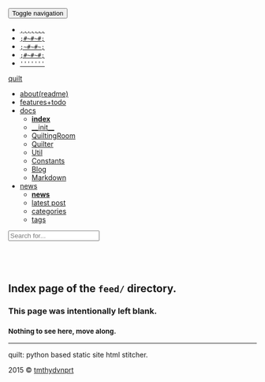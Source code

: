 <!DOCTYPE html>
<html lang="en">
<!--quilted head patch-->
<head>
<meta charset="utf-8"/>
<meta content="ie=edge" http-equiv="X-UA-Compatible"/>
<meta content="width=device-width, initial-scale=1" name="viewport"/>
<!--
    -- ~~~~~~~~~~~~~~~~~~~~~~~~~~~~~~~~~~~~~~~~~~~~~~~~~~~~~~~~~~~~~~~~
    -- Page stitched together with quilt.py
    -- url            : /Users/timothydavenport/GitHub/quilt/tests/output/feed/index.html
    -- quilted on     : 05/12/15
    -- stitching took : 0.014 s
    -- quilt pagevars :
    --            author : tmthydvnprt
    --       categories : []
    --         copydate : 2015
    --      copyrighter : tmthydvnprt
    --             date : 05/12/15
    --      description : blank index page of feed directory
    --        directory : feed
    --     disable_last : disabled
    --     disable_next : disabled
    --           domain : some_name.com
    --            email : tmthydvnprt@users.noreply.github.com
    --         keywords : i,n,d,e,x
    --        last_post : 
    --       last_title : 
    --       latestpost : latex_support
    --     markdownlink : /Users/timothydavenport/GitHub/quilt/tests/output/feed/index.html
    --             name : quilt
    --        next_post : 
    --       next_title : 
    --           output : /Users/timothydavenport/GitHub/quilt/tests/output/feed/index.html
    --        page_path : 
    --      pagecomment : True
    --     patchcomment : True
    --     quiltcomment : True
    --     relativepath : ../../../../../../../
    --         rootpath : /Users/timothydavenport/GitHub/quilt/tests/output
    --           source : /Users/timothydavenport/GitHub/quilt/tests/output/feed/index.html
    --             tags : []
    --            title : feed directory index
    --              url : /Users/timothydavenport/GitHub/quilt/tests/output/feed/index.html
    -- ~~~~~~~~~~~~~~~~~~~~~~~~~~~~~~~~~~~~~~~~~~~~~~~~~~~~~~~~~~~~~~~~
-->
<title>feed directory index</title>
<meta content="tmthydvnprt" name="author"/>
<meta content="blank index page of feed directory" name="description"/>
<meta content="i,n,d,e,x" name="keywords"/>
<link href="../../../../../../../imgs/favicon.ico" rel="favicon"/>
<link href="../../../../../../../img/icon_60x60.png" rel="apple-touch-icon"/>
<link href="../../../../../../../img/icon_76x76.png" rel="apple-touch-icon" sizes="76x76"/>
<link href="../../../../../../../img/icon_120x120.png" rel="apple-touch-icon" sizes="120x120"/>
<link href="../../../../../../../img/icon_152x152.png" rel="apple-touch-icon" sizes="152x152"/>
<link href="../../../../../../../css/bootstrap_colorful_quilt.css" rel="stylesheet" type="text/css"/></head>
<body>
<!--quilted nav patch-->
<nav class="navbar navbar-default navbar-fixed-top" id="nav">
<div class="container">
<div class="navbar-header">
<button aria-controls="navbar" aria-expanded="false" class="navbar-toggle collapsed" data-target="#navbar" data-toggle="collapse" type="button">
<span class="sr-only">Toggle navigation</span>
<span class="icon-bar"></span>
<span class="icon-bar"></span>
<span class="icon-bar"></span>
</button>
<a alt="home" href="../../../../../../../index.html" title="quilt">
<ul class="logo list-unstyled">
<li><code>,,,,,,,</code></li>
<li><code>;#~#~#;</code></li>
<li><code>;~#~#~;</code></li>
<li><code>;#~#~#;</code></li>
<li><code>'''''''</code></li>
</ul>
</a>
<a alt="home" class="navbar-brand" href="../../../../../../../index.html" title="quilt">quilt</a>
</div>
<div class="navbar-collapse collapse" id="navbar">
<ul class="nav navbar-nav navbar-left">
<li><a alt="about(readme)" href="../../../../../../../readme.html" title="about(readme)">about(readme)</a></li>
<li><a alt="features+todo" href="../../../../../../../features_todo.html" title="features+todo">features+todo</a></li>
<li class="dropdown">
<a alt="docs" class="dropdown-toggle" data-toggle="dropdown" href="../../../../../../../docs/index.html" title="docs">docs<span class="caret"></span></a>
<ul class="dropdown-menu" role="menu">
<li><a alt="index" href="../../../../../../../docs/index.html" title="index"><strong>index</strong></a></li>
<li><a alt="__init__" href="../../../../../../../docs/__init__.html" title="__init__">__init__</a></li>
<li><a alt="QuiltingRoom" href="../../../../../../../docs/QuiltingRoom.html" title="QuiltingRoom">QuiltingRoom</a></li>
<li><a alt="Quilter" href="../../../../../../../docs/Quilter.html" title="Quilter">Quilter</a></li>
<li><a alt="Util" href="../../../../../../../docs/Util.html" title="Util">Util</a></li>
<li><a alt="Constants" href="../../../../../../../docs/Constants.html" title="Constants">Constants</a></li>
<li><a alt="Blog" href="../../../../../../../docs/Blog.html" title="Blog">Blog</a></li>
<li><a alt="Markdown" href="../../../../../../../docs/Markdown.html" title="Markdown">Markdown</a></li>
</ul>
</li>
<li class="dropdown">
<a alt="news" class="dropdown-toggle" data-toggle="dropdown" href="../../../../../../../news/index.html" title="news">news<span class="caret"></span></a>
<ul class="dropdown-menu" role="menu">
<li><a alt="news" href="../../../../../../../news/index.html" title="news"><strong>news</strong></a></li>
<li><a alt="latest post" href="../../../../../../../news/latex_support.html" title="latest post">latest post</a></li>
<li><a alt="categories" href="../../../../../../../news/categories/index.html" title="categories">categories</a></li>
<li><a alt="tags" href="../../../../../../../news/tags/index.html" title="tags">tags</a></li>
</ul>
</li>
</ul>
</div>
<div class="nav-search">
<form class="search navbar-form">
<input class="form-control typeahead" placeholder="Search for..." type="text"/>
</form>
</div>
</div>
</nav>
<!--quilted page patch-->
<div class="container text-center" id="page">
<h2><br/></h2>
<h2>Index page of the <code>feed/</code> directory.</h2>
<h3>This page was intentionally left blank.</h3>
<h3><small>Nothing to see here, move along.</small></h3>
</div>
<!--quilted footer patch-->
<footer id="footer">
<div class="container">
<hr/>
<div class="clearfix">
<p class="pull-left">quilt: python based static site html stitcher.</p>
<p class="pull-right">2015 &copy; <a alt="tmthydvnprt" href="#" title="tmthydvnprt">tmthydvnprt</a></p>
</div>
</div>
</footer>
<!--quilted scripts patch-->
<script id="scripts" rel="javascript" type="text/javascript">
pagevars = { "author":"tmthydvnprt", "categories":[], "copydate":2015, "copyrighter":"tmthydvnprt", "date":"05/12/15", "description":"blank index page of feed directory", "directory":"feed", "disable_last":"disabled", "disable_next":"disabled", "domain":"some_name.com", "email":"tmthydvnprt@users.noreply.github.com", "keywords":"i,n,d,e,x", "last_post":"", "last_title":"", "latestpost":"latex_support", "markdownlink":"/Users/timothydavenport/GitHub/quilt/tests/output/feed/index.html", "name":"quilt", "next_post":"", "next_title":"", "output":"/Users/timothydavenport/GitHub/quilt/tests/output/feed/index.html", "page_path":"", "pagecomment":true, "patchcomment":true, "quiltcomment":true, "relativepath":"../../../../../../../", "rootpath":"/Users/timothydavenport/GitHub/quilt/tests/output", "source":"/Users/timothydavenport/GitHub/quilt/tests/output/feed/index.html", "tags":[], "title":"feed directory index", "url":"/Users/timothydavenport/GitHub/quilt/tests/output/feed/index.html" };
</script>
<script rel="javascript" src="../../../../../../../js/jquery-1.11.2.min_bootstrap.min_typeahead.bundle.min_quilt.js" type="text/javascript"></script>
<script rel="javascript" type="text/x-mathjax-config">MathJax.Hub.Config({ showMathMenu:false, imageFont:null, MathEvents:{ hover:256 }, jax:["input/TeX","output/HTML-CSS", "output/CommonHTML"], extensions:["tex2jax.js", "CHTML-preview.js"], TeX:{ extensions:["AMSmath.js", "AMSsymbols.js", "noErrors.js", "noUndefined.js", "cancel.js"], autoNumber:"AMS" } });</script>
<script rel="javascript" src="https://cdn.mathjax.org/mathjax/latest/MathJax.js?config=TeX-AMS_HTML-full" type="text/javascript"></script>
<script rel="javascript" src="../../../../../../../js/mathjax/MathJax.js?config=TeX-AMS_HTML-full" type="text/javascript"></script>
</body>
</html>